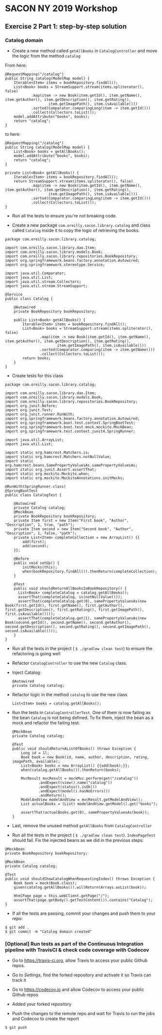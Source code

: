 # SACON NY 2019 Workshop

## Exercise 2 Part 1: step-by-step solution

### Catalog domain
- Create a new method called `getAllBooks` in `CatalogController` and move the logic from the method `catalog`

From here:
````
@RequestMapping("/catalog")
public String catalog(ModelMap model) {
    Iterable<Item> items = bookRepository.findAll();
    List<Book> books = StreamSupport.stream(items.spliterator(), false)
            .map(item -> new Book(item.getId(), item.getName(), item.getAuthor(), item.getDescription(), item.getRating(),
                    item.getImagePath(), item.isAvailable()))
            .sorted(Comparator.comparingLong(item -> item.getId()))
            .collect(Collectors.toList());
    model.addAttribute("books", books);
    return "catalog";
}
````
to here:
````
@RequestMapping("/catalog")
public String catalog(ModelMap model) {
    List<Book> books = getAllBooks();
    model.addAttribute("books", books);
    return "catalog";
}

private List<Book> getAllBooks() {
    Iterable<Item> items = bookRepository.findAll();
    return StreamSupport.stream(items.spliterator(), false)
            .map(item -> new Book(item.getId(), item.getName(), item.getAuthor(), item.getDescription(), item.getRating(),
                    item.getImagePath(), item.isAvailable()))
            .sorted(Comparator.comparingLong(item -> item.getId()))
            .collect(Collectors.toList());
}
````

- Run all the tests to ensure you're not breaking code.

- Create a new package `com.oreilly.sacon.library.catalog` and class called `Catalog` inside it to copy the logic of retrieving the books.

````
package com.oreilly.sacon.library.catalog;

import com.oreilly.sacon.library.dao.Item;
import com.oreilly.sacon.library.models.Book;
import com.oreilly.sacon.library.repositories.BookRepository;
import org.springframework.beans.factory.annotation.Autowired;
import org.springframework.stereotype.Service;

import java.util.Comparator;
import java.util.List;
import java.util.stream.Collectors;
import java.util.stream.StreamSupport;

@Service
public class Catalog {

    @Autowired
    private BookRepository bookRepository;

    public List<Book> getAllBooks() {
        Iterable<Item> items = bookRepository.findAll();
        List<Book> books = StreamSupport.stream(items.spliterator(), false)
                .map(item -> new Book(item.getId(), item.getName(), item.getAuthor(), item.getDescription(), item.getRating(),
                        item.getImagePath(), item.isAvailable()))
                .sorted(Comparator.comparing(item -> item.getName()))
                .collect(Collectors.toList());
        return books;
    }
}
````

- Create tests for this class

````
package com.oreilly.sacon.library.catalog;

import com.oreilly.sacon.library.dao.Item;
import com.oreilly.sacon.library.models.Book;
import com.oreilly.sacon.library.repositories.BookRepository;
import org.junit.Before;
import org.junit.Test;
import org.junit.runner.RunWith;
import org.springframework.beans.factory.annotation.Autowired;
import org.springframework.boot.test.context.SpringBootTest;
import org.springframework.boot.test.mock.mockito.MockBean;
import org.springframework.test.context.junit4.SpringRunner;

import java.util.ArrayList;
import java.util.List;

import static org.hamcrest.Matchers.is;
import static org.hamcrest.Matchers.notNullValue;
import static org.hamcrest.beans.SamePropertyValuesAs.samePropertyValuesAs;
import static org.junit.Assert.assertThat;
import static org.mockito.Mockito.when;
import static org.mockito.MockitoAnnotations.initMocks;

@RunWith(SpringRunner.class)
@SpringBootTest
public class CatalogTest {

    @Autowired
    private Catalog catalog;
    @MockBean
    private BookRepository bookRepository;
    private Item first = new Item("First book", "Author", "Description", 1, true, "path");
    private Item second = new Item("Second book", "Author", "Description", 1, false, "path");
    private List<Item> completeCollection = new ArrayList() {{
        add(first);
        add(second);
    }};

    @Before
    public void setUp() {
        initMocks(this);
        when(bookRepository.findAll()).thenReturn(completeCollection);
    }

    @Test
    public void shouldReturnAllBooksInBookRepository() {
      List<Book> completeCatalog = catalog.getAllBooks();
      assertThat(completeCatalog, is(notNullValue()));
      assertThat(completeCatalog.get(0), samePropertyValuesAs(new Book(first.getId(), first.getName(), first.getAuthor(), first.getDescription(), first.getRating(), first.getImagePath(), first.isAvailable())));
      assertThat(completeCatalog.get(1), samePropertyValuesAs(new Book(second.getId(), second.getName(), second.getAuthor(), second.getDescription(), second.getRating(), second.getImagePath(), second.isAvailable())));
    }
}
````

- Run all the tests in the project ( `$ ./gradlew clean test`) to ensure the refactoring is going well

- Refactor `CatalogController` to use the new `Catalog` class.

 - Inject Catalog:

    ````
    @Autowired
    private Catalog catalog;
    ````
  - Refactor logic in the method `catalog` to use the new class
    ````
    List<Item> books = catalog.getAllBooks();
    ````

  - Run the tests in `CatalogControllerTest`. One of them is now failing as the bean `Catalog` is not being defined. To fix them, inject the bean as a mock and refactor the failing test:

    ````
    @MockBean
    private Catalog catalog;
    ````
    ````
    @Test
    public void shouldReturnAListOfBooks() throws Exception {
        Long id = 1l;
        Book book = new Book(id, name, author, description, rating, imagePath, available);
        List<Book> books = new ArrayList() {{add(book);}};
        when(catalog.getAllBooks()).thenReturn(books);

        MvcResult mvcResult = mockMvc.perform(get("/catalog"))
                .andExpect(view().name("catalog"))
                .andExpect(status().isOk())
                .andExpect(model().hasNoErrors())
                .andReturn();
        ModelAndView modelAndView = mvcResult.getModelAndView();
        List actualBooks = (List) modelAndView.getModel().get("books");

        assertThat(actualBooks.get(0), samePropertyValuesAs(book));
    }
    ````
  - Last, remove the unused method `getAllBooks` from `CatalogController`


- Run all the tests in the project ( `$ ./gradlew clean test`). `IndexPageTest` should fail. Fix the injected beans as we did in the previous steps:

````
@MockBean
private BookRepository bookRepository;

@MockBean
private Catalog catalog;

@Test
public void shouldShowCatalogWhenRequestingIndex() throws Exception {
    Book book = mock(Book.class);
    given(catalog.getAllBooks()).willReturn(Arrays.asList(book));

    HtmlPage page = this.webClient.getPage("/");
    assertThat(page.getBody().getTextContent()).contains("Catalog");
}
````

- If all the tests are passing, commit your changes and push them to your repo:
````
$ git add .
$ git commit -m "Catalog domain created"
````

### [Optional] Run tests as part of the Continuous Integration pipeline with TravisCI & check code coverage with Codecov
- Go to https://travis-ci.org, allow Travis to access your public Github repos.
- Go to _Settings_, find the forked repository and activate it so Travis can track it
- Go to https://codecov.io and allow Codecov to access your public Github repos
- Added your forked repository

- Push the changes to the remote repo and wait for Travis to run the jobs and Codecov to create the report
````
$ git push
````
